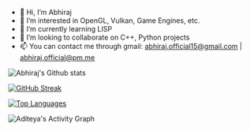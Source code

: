 - 👋 Hi, I’m Abhiraj
- 👀 I’m interested in OpenGL, Vulkan, Game Engines, etc.
- 🌱 I’m currently learning LISP
- 💞️ I’m looking to collaborate on C++, Python projects
- 📫 You can contact me through gmail: abhiraj.official15@gmail.com | abhiraj.official@pm.me



![Abhiraj's Github stats](https://github-readme-stats.vercel.app/api?username=abhiraj2&count_private=true&theme=dark)

[![GitHub Streak](https://github-readme-streak-stats.herokuapp.com?user=abhiraj2&theme=dark&date_format=M%20j%5B%2C%20Y%5D&background=050314)](https://git.io/streak-stats)

[![Top Languages](https://github-readme-stats.vercel.app/api/top-langs/?username=abhiraj2&layout=compact&show_icons=true&theme=dark)](https://github.com/DenverCoder1/github-readme-streak-stats)

<img alt="Aditeya's Activity Graph" src="https://activity-graph.herokuapp.com/graph?username=abhiraj2&theme=github"/>
